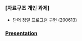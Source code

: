 ### [자료구조 개인 과제]
- 단어 정렬 프로그램 구현 (200613)

### [Presentation](https://github.com/furthermares/KPU-DS-A3/blob/main/%EC%9E%90%EA%B5%AC-3%EC%B0%A8%EA%B3%BC%EC%A0%9C-%EC%A0%84%EC%83%81%EB%AF%BC.pptx)
